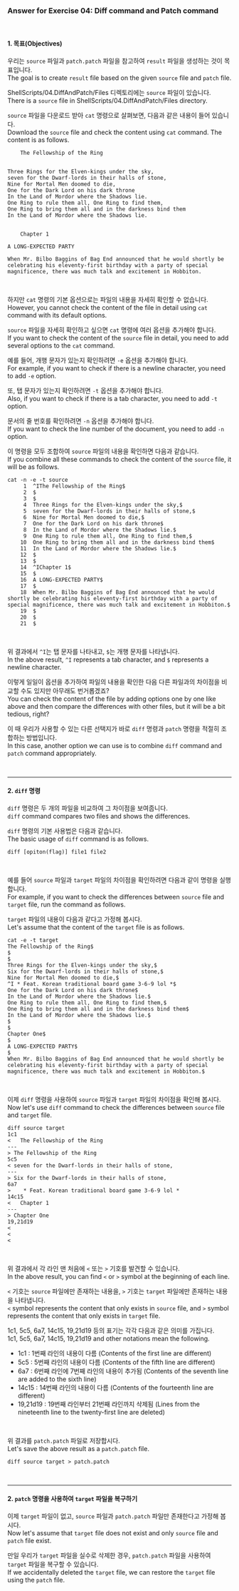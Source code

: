### Answer for Exercise 04: Diff command and Patch command

<br>

#### 1. 목표(Objectives)

우리는 `source` 파일과 `patch.patch` 파일을 참고하여 `result` 파일을 생성하는 것이 목표입니다.<br>
The goal is to create `result` file based on the given `source` file and `patch` file.<br>

ShellScripts/04.DiffAndPatch/Files 디렉토리에는 `source` 파일이 있습니다.<br>
There is a `source` file in ShellScripts/04.DiffAndPatch/Files directory.

`source` 파일을 다운로드 받아 `cat` 명령으로 살펴보면, 다음과 같은 내용이 들어 있습니다.<br>
Download the `source` file and check the content using `cat` command. The content is as follows.<br>

```
	The Fellowship of the Ring


Three Rings for the Elven-kings under the sky,
seven for the Dwarf-lords in their halls of stone,
Nine for Mortal Men doomed to die,
One for the Dark Lord on his dark throne
In the Land of Mordor where the Shadows lie.
One Ring to rule them all, One Ring to find them,
One Ring to bring them all and in the darkness bind them
In the Land of Mordor where the Shadows lie.


	Chapter 1

A LONG-EXPECTED PARTY

When Mr. Bilbo Baggins of Bag End announced that he would shortly be celebrating his eleventy-first birthday with a party of special magnificence, there was much talk and excitement in Hobbiton.
```

<br>

하지만 `cat` 명령의 기본 옵션으로는 파일의 내용을 자세히 확인할 수 없습니다.<br>
However, you cannot check the content of the file in detail using `cat` command with its default options.<br>

`source` 파일을 자세히 확인하고 싶으면 `cat` 명령에 여러 옵션을 추가해야 합니다.<br>
If you want to check the content of the `source` file in detail, you need to add several options to the `cat` command.<br>

예를 들어, 개행 문자가 있는지 확인하려면 `-e` 옵션을 추가해야 합니다.<br>
For example, if you want to check if there is a newline character, you need to add `-e` option.<br>

또, 탭 문자가 있는지 확인하려면 `-t` 옵션을 추가해야 합니다.<br>
Also, if you want to check if there is a tab character, you need to add `-t` option.<br>

문서의 줄 번호를 확인하려면 `-n` 옵션을 추가해야 합니다.<br>
If you want to check the line number of the document, you need to add `-n` option.<br>

이 명령을 모두 조합하여 `source` 파일의 내용을 확인하면 다음과 같습니다.<br>
If you combine all these commands to check the content of the `source` file, it will be as follows.<br>

```
cat -n -e -t source
     1	^IThe Fellowship of the Ring$
     2	$
     3	$
     4	Three Rings for the Elven-kings under the sky,$
     5	seven for the Dwarf-lords in their halls of stone,$
     6	Nine for Mortal Men doomed to die,$
     7	One for the Dark Lord on his dark throne$
     8	In the Land of Mordor where the Shadows lie.$
     9	One Ring to rule them all, One Ring to find them,$
    10	One Ring to bring them all and in the darkness bind them$
    11	In the Land of Mordor where the Shadows lie.$
    12	$
    13	$
    14	^IChapter 1$
    15	$
    16	A LONG-EXPECTED PARTY$
    17	$
    18	When Mr. Bilbo Baggins of Bag End announced that he would shortly be celebrating his eleventy-first birthday with a party of special magnificence, there was much talk and excitement in Hobbiton.$
    19	$
    20	$
    21	$
```

<br>

위 결과에서 `^I`는 탭 문자를 나타내고, `$`는 개행 문자를 나타냅니다.<br>
In the above result, `^I` represents a tab character, and `$` represents a newline character.<br>

이렇게 일일이 옵션을 추가하여 파일의 내용을 확인한 다음 다른 파일과의 차이점을 비교할 수도 있지만 아무래도 번거롭겠죠?<br>
You can check the content of the file by adding options one by one like above and then compare the differences with other files, but it will be a bit tedious, right?<br>

이 때 우리가 사용할 수 있는 다른 선택지가 바로 `diff` 명령과 `patch` 명령을 적절히 조합하는 방법입니다.<br>
In this case, another option we can use is to combine `diff` command and `patch` command appropriately.<br>

<br>

---

#### 2. `diff` 명령

`diff` 명령은 두 개의 파일을 비교하여 그 차이점을 보여줍니다.<br>
`diff` command compares two files and shows the differences.<br>

`diff` 명령의 기본 사용법은 다음과 같습니다.<br>
The basic usage of `diff` command is as follows.<br>

```
diff [opiton(flag)] file1 file2
```

<br>

예를 들어 `source` 파일과 `target` 파일의 차이점을 확인하려면 다음과 같이 명령을 실행합니다.<br>
For example, if you want to check the differences between `source` file and `target` file, run the command as follows.<br>

`target` 파일의 내용이 다음과 같다고 가정해 봅시다.<br>
Let's assume that the content of the `target` file is as follows.<br>

```
cat -e -t target
The Fellowship of the Ring$
$
$
Three Rings for the Elven-kings under the sky,$
Six for the Dwarf-lords in their halls of stone,$
Nine for Mortal Men doomed to die,$
^I * Feat. Korean traditional board game 3-6-9 lol *$
One for the Dark Lord on his dark throne$
In the Land of Mordor where the Shadows lie.$
One Ring to rule them all, One Ring to find them,$
One Ring to bring them all and in the darkness bind them$
In the Land of Mordor where the Shadows lie.$
$
$
Chapter One$
$
A LONG-EXPECTED PARTY$
$
When Mr. Bilbo Baggins of Bag End announced that he would shortly be celebrating his eleventy-first birthday with a party of special magnificence, there was much talk and excitement in Hobbiton.$
```

<br>

이제 `diff` 명령을 사용하여 `source` 파일과 `target` 파일의 차이점을 확인해 봅시다.<br>
Now let's use `diff` command to check the differences between `source` file and `target` file.<br>

```
diff source target
1c1
< 	The Fellowship of the Ring
---
> The Fellowship of the Ring
5c5
< seven for the Dwarf-lords in their halls of stone,
---
> Six for the Dwarf-lords in their halls of stone,
6a7
> 	 * Feat. Korean traditional board game 3-6-9 lol *
14c15
< 	Chapter 1
---
> Chapter One
19,21d19
<
<
<
```

<br>

위 결과에서 각 라인 맨 처음에 `<` 또는 `>` 기호를 발견할 수 있습니다.<br>
In the above result, you can find `<` or `>` symbol at the beginning of each line.<br>

`<` 기호는 `source` 파일에만 존재하는 내용을, `>` 기호는 `target` 파일에만 존재하는 내용을 나타냅니다.<br>
`<` symbol represents the content that only exists in `source` file, and `>` symbol represents the content that only exists in `target` file.<br>

1c1, 5c5, 6a7, 14c15, 19,21d19 등의 표기는 각각 다음과 같은 의미를 가집니다.<br>
1c1, 5c5, 6a7, 14c15, 19,21d19 and other notations mean the following.<br>

- 1c1 : 1번째 라인의 내용이 다름 (Contents of the first line are different)
- 5c5 : 5번째 라인의 내용이 다름 (Contents of the fifth line are different)
- 6a7 : 6번째 라인에 7번째 라인의 내용이 추가됨 (Contents of the seventh line are added to the sixth line)
- 14c15 : 14번째 라인의 내용이 다름 (Contents of the fourteenth line are different)
- 19,21d19 : 19번째 라인부터 21번째 라인까지 삭제됨 (Lines from the nineteenth line to the twenty-first line are deleted)

<br>

위 결과를 `patch.patch` 파일로 저장합시다.<br>
Let's save the above result as a `patch.patch` file.<br>

```
diff source target > patch.patch
```

<br>

---
#### 2. `patch` 명령을 사용하여 `target` 파일을 복구하기

이제 `target` 파일이 없고, `source` 파일과 `patch.patch` 파일만 존재한다고 가정해 봅시다.<br>
Now let's assume that `target` file does not exist and only `source` file and `patch` file exist.<br>

만일 우리가 `target` 파일을 실수로 삭제한 경우, `patch.patch` 파일을 사용하여 `target` 파일을 복구할 수 있습니다.<br>
If we accidentally deleted the `target` file, we can restore the `target` file using the `patch` file.<br>

